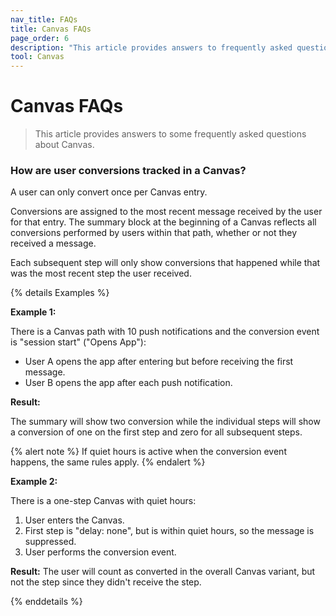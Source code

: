 ```yaml
---
nav_title: FAQs
title: Canvas FAQs
page_order: 6
description: "This article provides answers to frequently asked questions about Canvas."
tool: Canvas
---
```


# Canvas FAQs

> This article provides answers to some frequently asked questions about Canvas.

### How are user conversions tracked in a Canvas?

A user can only convert once per Canvas entry. 

Conversions are assigned to the most recent message received by the user for that entry. The summary block at the beginning of a Canvas reflects all conversions performed by users within that path, whether or not they received a message.

Each subsequent step will only show conversions that happened while that was the most recent step the user received.

{% details Examples %}

**Example 1:**

There is a Canvas path with 10 push notifications and the conversion event is "session start" ("Opens App"):

- User A opens the app after entering but before receiving the first message.
- User B opens the app after each push notification.

**Result:**

The summary will show two conversion while the individual steps will show a conversion of one on the first step and zero for all subsequent steps.

{% alert note %}
If quiet hours is active when the conversion event happens, the same rules apply.
{% endalert %}

**Example 2:**

There is a one-step Canvas with quiet hours:

1. User enters the Canvas.
2. First step is "delay: none", but is within quiet hours, so the message is suppressed.
3. User performs the conversion event.

**Result:**
The user will count as converted in the overall Canvas variant, but not the step since they didn't receive the step.

{% enddetails %}
